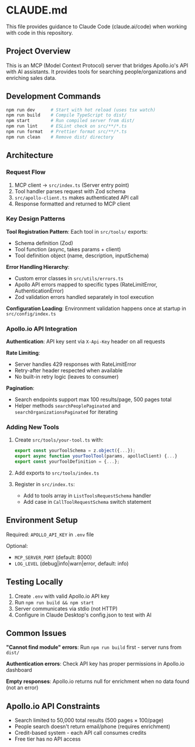 # CLAUDE.md

This file provides guidance to Claude Code (claude.ai/code) when working with code in this repository.

## Project Overview

This is an MCP (Model Context Protocol) server that bridges Apollo.io's API with AI assistants. It provides tools for searching people/organizations and enriching sales data.

## Development Commands

```bash
npm run dev      # Start with hot reload (uses tsx watch)
npm run build    # Compile TypeScript to dist/
npm start        # Run compiled server from dist/
npm run lint     # ESLint check on src/**/*.ts
npm run format   # Prettier format src/**/*.ts
npm run clean    # Remove dist/ directory
```

## Architecture

### Request Flow
1. MCP client → `src/index.ts` (Server entry point)
2. Tool handler parses request with Zod schema
3. `src/apollo-client.ts` makes authenticated API call
4. Response formatted and returned to MCP client

### Key Design Patterns

**Tool Registration Pattern**: Each tool in `src/tools/` exports:
- Schema definition (Zod)
- Tool function (async, takes params + client)
- Tool definition object (name, description, inputSchema)

**Error Handling Hierarchy**:
- Custom error classes in `src/utils/errors.ts`
- Apollo API errors mapped to specific types (RateLimitError, AuthenticationError)
- Zod validation errors handled separately in tool execution

**Configuration Loading**: Environment validation happens once at startup in `src/config/index.ts`

### Apollo.io API Integration

**Authentication**: API key sent via `X-Api-Key` header on all requests

**Rate Limiting**: 
- Server handles 429 responses with RateLimitError
- Retry-after header respected when available
- No built-in retry logic (leaves to consumer)

**Pagination**: 
- Search endpoints support max 100 results/page, 500 pages total
- Helper methods `searchPeoplePaginated` and `searchOrganizationsPaginated` for iterating

### Adding New Tools

1. Create `src/tools/your-tool.ts` with:
   ```typescript
   export const yourToolSchema = z.object({...});
   export async function yourToolTool(params, apolloClient) {...}
   export const yourToolDefinition = {...};
   ```

2. Add exports to `src/tools/index.ts`

3. Register in `src/index.ts`:
   - Add to tools array in `ListToolsRequestSchema` handler
   - Add case in `CallToolRequestSchema` switch statement

## Environment Setup

Required: `APOLLO_API_KEY` in `.env` file

Optional:
- `MCP_SERVER_PORT` (default: 8000)
- `LOG_LEVEL` (debug|info|warn|error, default: info)

## Testing Locally

1. Create `.env` with valid Apollo.io API key
2. Run `npm run build && npm start`
3. Server communicates via stdio (not HTTP)
4. Configure in Claude Desktop's config.json to test with AI

## Common Issues

**"Cannot find module" errors**: Run `npm run build` first - server runs from `dist/`

**Authentication errors**: Check API key has proper permissions in Apollo.io dashboard

**Empty responses**: Apollo.io returns null for enrichment when no data found (not an error)

## Apollo.io API Constraints

- Search limited to 50,000 total results (500 pages × 100/page)
- People search doesn't return email/phone (requires enrichment)
- Credit-based system - each API call consumes credits
- Free tier has no API access